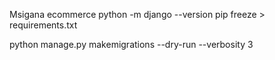 Msigana ecommerce
python -m django --version
pip freeze > requirements.txt

python manage.py makemigrations --dry-run --verbosity 3